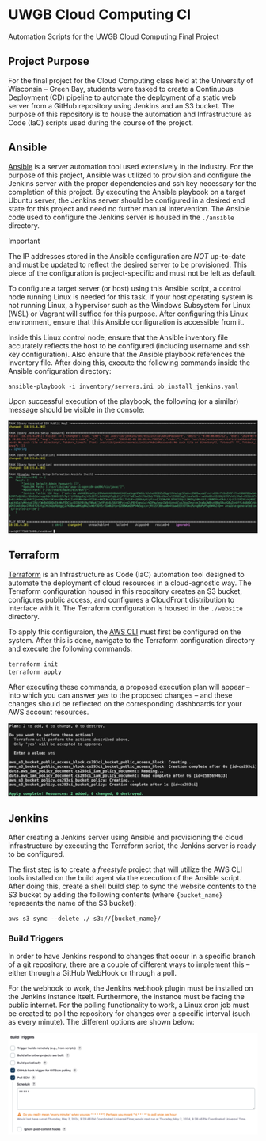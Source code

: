 # UWGB Cloud Computing CI

Automation Scripts for the UWGB Cloud Computing Final Project

## Project Purpose

For the final project for the Cloud Computing class held at the University of Wisconsin &ndash; Green Bay, students were tasked to create a Continuous Deployment (CD) pipeline to automate the deployment of a static web server from a GitHub repository using Jenkins and an S3 bucket. The purpose of this repository is to house the automation and Infrastructure as Code (IaC) scripts used during the course of the project.

## Ansible

[Ansible](https://www.ansible.com/) is a server automation tool used extensively in the industry. For the purpose of this project, Ansible was utilized to provision and configure the Jenkins server with the proper dependencies and ssh key necessary for the completion of this project. By executing the Ansible playbook on a target Ubuntu server, the Jenkins server should be configured in a desired end state for this project and need no further manual intervention. The Ansible code used to configure the Jenkins server is housed in the `./ansible` directory.

> [!IMPORTANT]
> The IP addresses stored in the Ansible configuration are *NOT* up-to-date and must be updated to reflect the desired server to be provisioned. This piece of the configuration is project-specific and must not be left as default.

To configure a target server (or host) using this Ansible script, a control node running Linux is needed for this task. If your host operating system is not running Linux, a hypervisor such as the Windows Subsystem for Linux (WSL) or Vagrant will suffice for this purpose. After configuring this Linux environment, ensure that this Ansible configuration is accessible from it.

Inside this Linux control node, ensure that the Ansible inventory file accurately reflects the host to be configured (including username and ssh key configuration). Also ensure that the Ansible playbook references the inventory file. After doing this, execute the following commands inside the Ansible configuration directory:

```shell
ansible-playbook -i inventory/servers.ini pb_install_jenkins.yaml
```

Upon successful execution of the playbook, the following (or a similar) message should be visible in the console:

![Ansible Console Output](./images/ansible_execution.png)

## Terraform

[Terraform](https://www.terraform.io/) is an Infrastructure as Code (IaC) automation tool designed to automate the deployment of cloud resources in a cloud-agnostic way. The Terraform configuration housed in this repository creates an S3 bucket, configures public access, and configures a CloudFront distribution to interface with it. The Terraform configuration is housed in the `./website` directory.

To apply this configuraion, the [AWS CLI](https://aws.amazon.com/cli/) must first be configured on the system. After this is done, navigate to the Terraform configuration directory and execute the following commands:

```shell
terraform init
terraform apply
```

After executing these commands, a proposed execution plan will appear &ndash; into which you can answer *yes* to the proposed changes &ndash; and these changes should be reflected on the corresponding dashboards for your AWS account resources.

![Terraform Apply](./images/terraform_apply.png)

## Jenkins

After creating a Jenkins server using Ansible and provisioning the cloud infrastructure by executing the Terraform script, the Jenkins server is ready to be configured.

The first step is to create a *freestyle* project that will utilize the AWS CLI tools installed on the build agent via the execution of the Ansible script. After doing this, create a shell build step to sync the website contents to the S3 bucket by adding the following contents (where `{bucket_name}` represents the name of the S3 bucket):

```shell
aws s3 sync --delete ./ s3://{bucket_name}/
```

### Build Triggers

In order to have Jenkins respond to changes that occur in a specific branch of a git repository, there are a couple of different ways to implement this &ndash; either through a GitHub WebHook or through a poll.

For the webhook to work, the Jenkins webhook plugin must be installed on the Jenkins instance itself. Furthermore, the instance must be facing the public internet. For the polling functionality to work, a Linux cron job must be created to poll the repository for changes over a specific interval (such as every minute). The different options are shown below:

![Jenkins Triggers](./images/jenkins_triggers.png)
